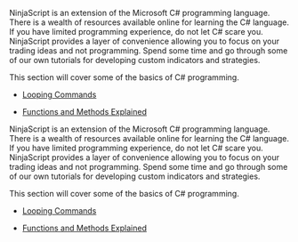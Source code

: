 NinjaScript is an extension of the Microsoft C# programming language. There is a wealth of resources available online for learning the C# language. If you have limited programming experience, do not let C# scare you. NinjaScript provides a layer of convenience allowing you to focus on your trading ideas and not programming. Spend some time and go through some of our own tutorials for developing custom indicators and strategies.

This section will cover some of the basics of C# programming.

- [Looping Commands](https://developer.ninjatrader.com/docs/desktop/looping_commands)

- [Functions and Methods Explained](https://developer.ninjatrader.com/docs/desktop/functions_and_methods_explained)


NinjaScript is an extension of the Microsoft C# programming language. There is a wealth of resources available online for learning the C# language. If you have limited programming experience, do not let C# scare you. NinjaScript provides a layer of convenience allowing you to focus on your trading ideas and not programming. Spend some time and go through some of our own tutorials for developing custom indicators and strategies.

This section will cover some of the basics of C# programming.

- [Looping Commands](https://developer.ninjatrader.com/docs/desktop/looping_commands)

- [Functions and Methods Explained](https://developer.ninjatrader.com/docs/desktop/functions_and_methods_explained)